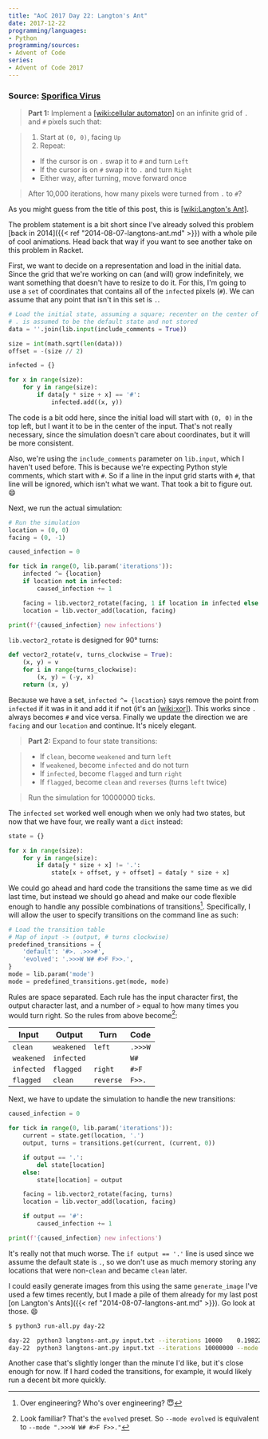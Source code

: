 ```yaml
---
title: "AoC 2017 Day 22: Langton's Ant"
date: 2017-12-22
programming/languages:
- Python
programming/sources:
- Advent of Code
series:
- Advent of Code 2017
---
```

### Source: [Sporifica Virus](http://adventofcode.com/2017/day/22)

> **Part 1:** Implement a [[wiki:cellular automaton]]() on an infinite grid of `.` and `#` pixels such that:

> 1. Start at `(0, 0)`, facing `Up`
> 2. Repeat:
>   - If the cursor is on `.` swap it to `#` and turn `Left`
>   - If the cursor is on `#` swap it to `.` and turn `Right`
>   - Either way, after turning, move forward once

> After 10,000 iterations, how many pixels were turned from `.` to `#`?

<!--more-->

As you might guess from the title of this post, this is [[wiki:Langton's Ant]]().

The problem statement is a bit short since I've already solved this problem [back in 2014]({{< ref "2014-08-07-langtons-ant.md" >}}) with a whole pile of cool animations. Head back that way if you want to see another take on this problem in Racket.

First, we want to decide on a representation and load in the initial data. Since the grid that we're working on can (and will) grow indefinitely, we want something that doesn't have to resize to do it. For this, I'm going to use a `set` of coordinates that contains all of the `infected` pixels (`#`). We can assume that any point that isn't in this set is `.`.

```python
# Load the initial state, assuming a square; recenter on the center of the data
# . is assumed to be the default state and not stored
data = ''.join(lib.input(include_comments = True))

size = int(math.sqrt(len(data)))
offset = -(size // 2)

infected = {}

for x in range(size):
    for y in range(size):
        if data[y * size + x] == '#':
            infected.add((x, y))
```

The code is a bit odd here, since the initial load will start with `(0, 0)` in the top left, but I want it to be in the center of the input. That's not really necessary, since the simulation doesn't care about coordinates, but it will be more consistent.

Also, we're using the `include_comments` parameter on `lib.input`, which I haven't used before. This is because we're expecting Python style comments, which start with `#`. So if a line in the input grid starts with `#`, that line will be ignored, which isn't what we want. That took a bit to figure out. :smile:

Next, we run the actual simulation:

```python
# Run the simulation
location = (0, 0)
facing = (0, -1)

caused_infection = 0

for tick in range(0, lib.param('iterations')):
    infected ^= {location}
    if location not in infected:
        caused_infection += 1

    facing = lib.vector2_rotate(facing, 1 if location in infected else 3)
    location = lib.vector_add(location, facing)

print(f'{caused_infection} new infections')
```

`lib.vector2_rotate` is designed for 90° turns:

```python
def vector2_rotate(v, turns_clockwise = True):
    (x, y) = v
    for i in range(turns_clockwise):
        (x, y) = (-y, x)
    return (x, y)
```

Because we have a set, `infected ^= {location}` says remove the point from `infected` if it was in it and add it if not (it's an [[wiki:xor]]()). This works since `.` always becomes `#` and vice versa. Finally we update the direction we are `facing` and our `location` and continue. It's nicely elegant.

> **Part 2:** Expand to four state transitions:

> - If `clean`, become `weakened` and turn `left`
> - If `weakened`, become `infected` and do not turn
> - If `infected`, become `flagged` and turn `right`
> - If `flagged`, become `clean` and `reverses` (turns `left` twice)

> Run the simulation for 10000000 ticks.

The `infected` `set` worked well enough when we only had two states, but now that we have four, we really want a `dict` instead:

```python
state = {}

for x in range(size):
    for y in range(size):
        if data[y * size + x] != '.':
            state[x + offset, y + offset] = data[y * size + x]
```

We could go ahead and hard code the transitions the same time as we did last time, but instead we should go ahead and make our code flexible enough to handle any possible combinations of transitions[^engineering]. Specifically, I will allow the user to specify transitions on the command line as such:

```python
# Load the transition table
# Map of input -> (output, # turns clockwise)
predefined_transitions = {
    'default': '#>. .>>>#',
    'evolved': '.>>>W W# #>F F>>.',
}
mode = lib.param('mode')
mode = predefined_transitions.get(mode, mode)
```

Rules are space separated. Each rule has the input character first, the output character last, and a number of `>` equal to how many times you would turn right. So the rules from above become[^default]:

| Input      | Output     | Turn      | Code    |
|------------|------------|-----------|---------|
| `clean`    | `weakened` | `left`    | `.>>>W` |
| `weakened` | `infected` |           | `W#`    |
| `infected` | `flagged`  | `right`   | `#>F`   |
| `flagged`  | `clean`    | `reverse` | `F>>.`  |


Next, we have to update the simulation to handle the new transitions:

```python
caused_infection = 0

for tick in range(0, lib.param('iterations')):
    current = state.get(location, '.')
    output, turns = transitions.get(current, (current, 0))

    if output == '.':
        del state[location]
    else:
        state[location] = output

    facing = lib.vector2_rotate(facing, turns)
    location = lib.vector_add(location, facing)

    if output == '#':
        caused_infection += 1

print(f'{caused_infection} new infections')
```

It's really not that much worse. The `if output == '.'` line is used since we assume the default state is `.`, so we don't use as much memory storing any locations that were non-`clean` and became `clean` later.

I could easily generate images from this using the same `generate_image` I've used a few times recently, but I made a pile of them already for my last post [on Langton's Ants]({{< ref "2014-08-07-langtons-ant.md" >}}). Go look at those. :smile:

```bash
$ python3 run-all.py day-22

day-22  python3 langtons-ant.py input.txt --iterations 10000    0.1982278823852539      5266 new infections
day-22  python3 langtons-ant.py input.txt --iterations 10000000 --mode evolved  88.76584982872009       2511895 new infections
```

Another case that's slightly longer than the minute I'd like, but it's close enough for now. If I hard coded the transitions, for example, it would likely run a decent bit more quickly.

[^engineering]: Over engineering? Who's over engineering? :innocent:
[^default]: Look familiar? That's the `evolved` preset. So `--mode evolved` is equivalent to `--mode ".>>>W W# #>F F>>."`
